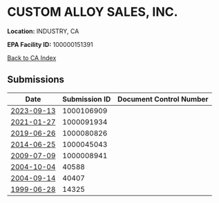 # CUSTOM ALLOY SALES, INC.

**Location:** INDUSTRY, CA

**EPA Facility ID:** 100000151391

[Back to CA Index](../../index.md)

## Submissions

| Date | Submission ID | Document Control Number |
|------|--------------|-------------------------|
| [2023-09-13](submissions/1000106909.md) | 1000106909 |  |
| [2021-01-27](submissions/1000091934.md) | 1000091934 |  |
| [2019-06-26](submissions/1000080826.md) | 1000080826 |  |
| [2014-06-25](submissions/1000045043.md) | 1000045043 |  |
| [2009-07-09](submissions/1000008941.md) | 1000008941 |  |
| [2004-10-04](submissions/40588.md) | 40588 |  |
| [2004-09-14](submissions/40407.md) | 40407 |  |
| [1999-06-28](submissions/14325.md) | 14325 |  |

